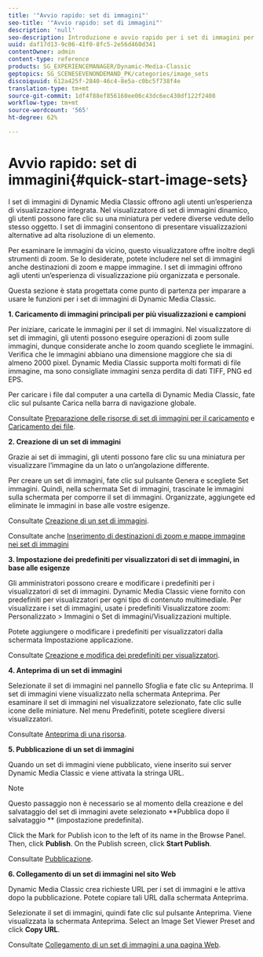 ```yaml
---
title: '"Avvio rapido: set di immagini"'
seo-title: '"Avvio rapido: set di immagini"'
description: 'null'
seo-description: Introduzione e avvio rapido per i set di immagini per imparare a usare le funzioni per i set di immagini.
uuid: daf17d13-9c06-41f0-8fc5-2e56d460d341
contentOwner: admin
content-type: reference
products: SG_EXPERIENCEMANAGER/Dynamic-Media-Classic
geptopics: SG_SCENESEVENONDEMAND_PK/categories/image_sets
discoiquuid: 612a425f-2840-46c4-8e5a-c0bc5f738f4e
translation-type: tm+mt
source-git-commit: 1df4f88ef856160ee06c43dc6ec430df122f2408
workflow-type: tm+mt
source-wordcount: '565'
ht-degree: 62%

---
```



# Avvio rapido: set di immagini{#quick-start-image-sets}

I set di immagini di Dynamic Media Classic offrono agli utenti un’esperienza di visualizzazione integrata. Nel visualizzatore di set di immagini dinamico, gli utenti possono fare clic su una miniatura per vedere diverse vedute dello stesso oggetto. I set di immagini consentono di presentare visualizzazioni alternative ad alta risoluzione di un elemento.

Per esaminare le immagini da vicino, questo visualizzatore offre inoltre degli strumenti di zoom. Se lo desiderate, potete includere nel set di immagini anche destinazioni di zoom e mappe immagine. I set di immagini offrono agli utenti un’esperienza di visualizzazione più organizzata e personale.

Questa sezione è stata progettata come punto di partenza per imparare a usare le funzioni per i set di immagini di Dynamic Media Classic.

**1. Caricamento di immagini principali per più visualizzazioni e campioni**

Per iniziare, caricate le immagini per il set di immagini. Nel visualizzatore di set di immagini, gli utenti possono eseguire operazioni di zoom sulle immagini, dunque considerate anche lo zoom quando scegliete le immagini. Verifica che le immagini abbiano una dimensione maggiore che sia di almeno 2000 pixel. Dynamic Media Classic supporta molti formati di file immagine, ma sono consigliate immagini senza perdita di dati TIFF, PNG ed EPS.

Per caricare i file dal computer a una cartella di Dynamic Media Classic, fate clic sul pulsante Carica nella barra di navigazione globale.

Consultate [Preparazione delle risorse di set di immagini per il caricamento](preparing-image-set-assets-upload.md#preparing-image-set-assets-for-upload) e [Caricamento dei file](uploading-files.md#uploading-your-files).

**2. Creazione di un set di immagini**

Grazie ai set di immagini, gli utenti possono fare clic su una miniatura per visualizzare l’immagine da un lato o un’angolazione differente.

Per creare un set di immagini, fate clic sul pulsante Genera e scegliete Set immagini. Quindi, nella schermata Set di immagini, trascinate le immagini sulla schermata per comporre il set di immagini. Organizzate, aggiungete ed eliminate le immagini in base alle vostre esigenze.

Consultate [Creazione di un set di immagini](creating-image-set.md#creating-an-image-set).

Consultate anche [Inserimento di destinazioni di zoom e mappe immagine nei set di immagini](including-zoom-targets-image-maps.md#including-zoom-targets-and-image-maps-in-image-sets)

**3. Impostazione dei predefiniti per visualizzatori di set di immagini, in base alle esigenze**

Gli amministratori possono creare e modificare i predefiniti per i visualizzatori di set di immagini. Dynamic Media Classic viene fornito con predefiniti per visualizzatori per ogni tipo di contenuto multimediale. Per visualizzare i set di immagini, usate i predefiniti Visualizzatore zoom: Personalizzato > Immagini o Set di immagini/Visualizzazioni multiple.

Potete aggiungere o modificare i predefiniti per visualizzatori dalla schermata Impostazione applicazione.

Consultate [Creazione e modifica dei predefiniti per visualizzatori](application-setup.md#adding-and-editing-viewer-presets).

**4. Anteprima di un set di immagini**

Selezionate il set di immagini nel pannello Sfoglia e fate clic su Anteprima. Il set di immagini viene visualizzato nella schermata Anteprima. Per esaminare il set di immagini nel visualizzatore selezionato, fate clic sulle icone delle miniature. Nel menu Predefiniti, potete scegliere diversi visualizzatori.

Consultate [Anteprima di una risorsa](previewing-asset.md#previewing-an-asset).

**5. Pubblicazione di un set di immagini**

Quando un set di immagini viene pubblicato, viene inserito sui server Dynamic Media Classic e viene attivata la stringa URL.

>[!NOTE]
>
>Questo passaggio non è necessario se al momento della creazione e del salvataggio del set di immagini avete selezionato **Pubblica dopo il salvataggio ** (impostazione predefinita).

Click the Mark for Publish icon to the left of its name in the Browse Panel. Then, click **Publish**. On the Publish screen, click **Start Publish**.

Consultate [Pubblicazione](publishing-files.md#publishing-files).

**6. Collegamento di un set di immagini nel sito Web**

Dynamic Media Classic crea richieste URL per i set di immagini e le attiva dopo la pubblicazione. Potete copiare tali URL dalla schermata Anteprima.

Selezionate il set di immagini, quindi fate clic sul pulsante Anteprima. Viene visualizzata la schermata Anteprima. Select an Image Set Viewer Preset and click **Copy URL**.

Consultate [Collegamento di un set di immagini a una pagina Web](linking-image-set-web-page.md#linking-an-image-set-to-a-web-page).
